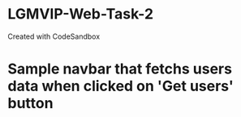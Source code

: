 # LGMVIP-Web-Task-2
Created with CodeSandbox

# Sample navbar that fetchs users data when clicked on 'Get users' button
